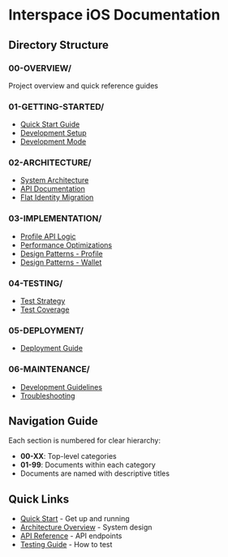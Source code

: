 # Interspace iOS Documentation

## Directory Structure

### 00-OVERVIEW/
Project overview and quick reference guides

### 01-GETTING-STARTED/
- [Quick Start Guide](01-GETTING-STARTED/01-quickstart.md)
- [Development Setup](01-GETTING-STARTED/02-development-setup.md)
- [Development Mode](01-GETTING-STARTED/03-development-mode.md)

### 02-ARCHITECTURE/
- [System Architecture](02-ARCHITECTURE/01-system-architecture.md)
- [API Documentation](02-ARCHITECTURE/02-api-documentation.md)
- [Flat Identity Migration](02-ARCHITECTURE/03-flat-identity-migration.md)

### 03-IMPLEMENTATION/
- [Profile API Logic](03-IMPLEMENTATION/01-profile-api-logic.md)
- [Performance Optimizations](03-IMPLEMENTATION/02-performance-optimizations.md)
- [Design Patterns - Profile](03-IMPLEMENTATION/03-profile-design-patterns.md)
- [Design Patterns - Wallet](03-IMPLEMENTATION/04-wallet-design-patterns.md)

### 04-TESTING/
- [Test Strategy](04-TESTING/01-test-strategy.md)
- [Test Coverage](04-TESTING/02-test-coverage.md)

### 05-DEPLOYMENT/
- [Deployment Guide](05-DEPLOYMENT/01-deployment-guide.md)

### 06-MAINTENANCE/
- [Development Guidelines](06-MAINTENANCE/01-development-guidelines.md)
- [Troubleshooting](06-MAINTENANCE/02-troubleshooting.md)

## Navigation Guide

Each section is numbered for clear hierarchy:
- **00-XX**: Top-level categories
- **01-99**: Documents within each category
- Documents are named with descriptive titles

## Quick Links

- [Quick Start](01-GETTING-STARTED/01-quickstart.md) - Get up and running
- [Architecture Overview](02-ARCHITECTURE/01-system-architecture.md) - System design
- [API Reference](02-ARCHITECTURE/02-api-documentation.md) - API endpoints
- [Testing Guide](04-TESTING/01-test-strategy.md) - How to test